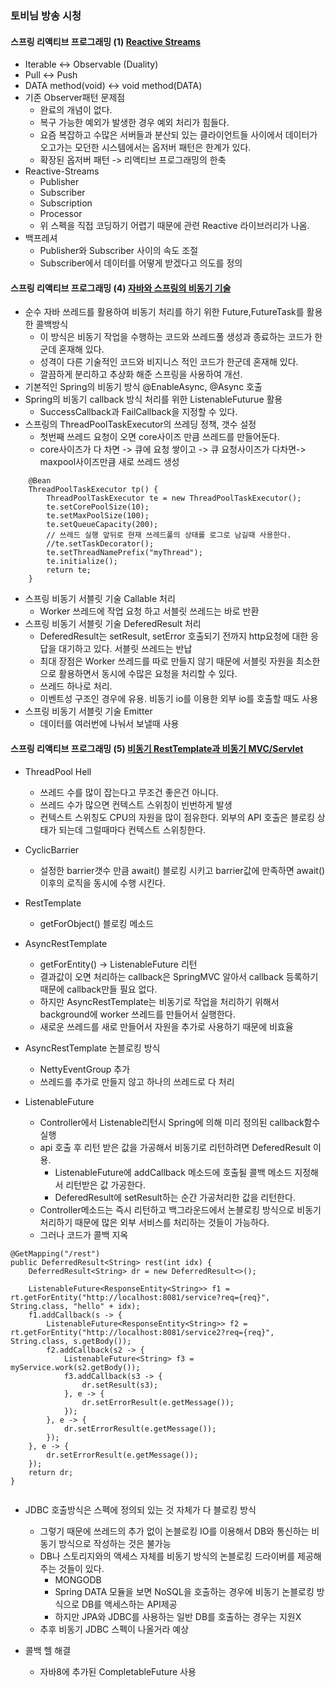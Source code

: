 ### 토비님 방송 시청

#### 스프링 리액티브 프로그래밍 (1) [Reactive Streams](https://www.youtube.com/watch?v=8fenTR3KOJo)
- Iterable <-> Observable (Duality)
- Pull <-> Push
- DATA method(void) <-> void method(DATA)
- 기존 Observer패턴 문제점
    - 완료의 개념이 없다.
    - 복구 가능한 예외가 발생한 경우 예외 처리가 힘들다.
    - 요즘 복잡하고 수많은 서버들과 분산되 있는 클라이언트들 사이에서 데이터가 오고가는 모던한 시스템에서는 옵저버 패턴은 한계가 있다.
    - 확장된 옵저버 패턴 -> 리액티브 프로그래밍의 한축
- Reactive-Streams
    - Publisher
    - Subscriber
    - Subscription
    - Processor
    - 위 스펙을 직접 코딩하기 어렵기 때문에 관련 Reactive 라이브러리가 나옴.
- 백프레셔
    - Publisher와 Subscriber 사이의 속도 조절
    - Subscriber에서 데이터를 어떻게 받겠다고 의도를 정의
      
#### 스프링 리액티브 프로그래밍 (4) [자바와 스프링의 비동기 기술](https://www.youtube.com/watch?v=aSTuQiPB4Ns&t=4916s)
- 순수 자바 쓰레드를 활용하여 비동기 처리를 하기 위한 Future,FutureTask를 활용한 콜백방식
    - 이 방식은 비동기 작업을 수행하는 코드와 쓰레드풀 생성과 종료하는 코드가 한군데 혼재해 있다.
    - 성격이 다른 기술적인 코드와 비지니스 적인 코드가 한군데 혼재해 있다.
    - 깔끔하게 분리하고 추상화 해준 스프링을 사용하여 개선.
- 기본적인 Spring의 비동기 방식 @EnableAsync, @Async 호출
- Spring의 비동기 callback 방식 처리를 위한 ListenableFuturue 활용
    - SuccessCallback과 FailCallback을 지정할 수 있다.
- 스프링의 ThreadPoolTaskExecutor의 쓰레딩 정책, 갯수 설정
    - 첫번째 쓰레드 요청이 오면 core사이즈 만큼 쓰레드를 만들어둔다.
    - core사이즈가 다 차면 -> 큐에 요청 쌓이고 -> 큐 요청사이즈가 다차면-> maxpool사이즈만큼 새로 쓰레드 생성
    
```
    @Bean
    ThreadPoolTaskExecutor tp() {
        ThreadPoolTaskExecutor te = new ThreadPoolTaskExecutor();
        te.setCorePoolSize(10);
        te.setMaxPoolSize(100);
        te.setQueueCapacity(200);
        // 쓰레드 실행 앞뒤로 현재 쓰레드풀의 상태를 로그로 남길때 사용한다.
        //te.setTaskDecorator();
        te.setThreadNamePrefix("myThread");
        te.initialize();
        return te;
    }
```

- 스프링 비동기 서블릿 기술 Callable 처리 
    - Worker 쓰레드에 작업 요청 하고 서블릿 쓰레드는 바로 반환
- 스프링 비동기 서블릿 기술 DeferedResult 처리 
    - DeferedResult는 setResult, setError 호출되기 전까지 http요청에 대한 응답을 대기하고 있다. 서블릿 쓰레드는 반납
    - 최대 장점은 Worker 쓰레드를 따로 만들지 않기 때문에 서블릿 자원을 최소한으로 활용하면서 동시에 수많은 요청을 처리할 수 있다.
    - 쓰레드 하나로 처리.
    - 이벤트성 구조인 경우에 유용. 비동기 io를 이용한 외부 io를 호출할 때도 사용
- 스프링 비동기 서블릿 기술 Emitter
    - 데이터를 여러번에 나눠서 보낼때 사용

#### 스프링 리액티브 프로그래밍 (5) [비동기 RestTemplate과 비동기 MVC/Servlet](https://www.youtube.com/watch?v=ExUfZkh7Puk)
- ThreadPool Hell
    - 쓰레드 수를 많이 잡는다고 무조건 좋은건 아니다.
    - 쓰레드 수가 많으면 컨텍스트 스위칭이 빈번하게 발생
    - 컨텍스트 스위칭도 CPU의 자원을 많이 점유한다. 외부의 API 호출은 블로킹 상태가 되는데 그럴때마다 컨텍스트 스위칭한다.
    
- CyclicBarrier
    - 설정한 barrier갯수 만큼 await() 블로킹 시키고 barrier값에 만족하면 await() 이후의 로직을 동시에 수행 시킨다.

- RestTemplate
    - getForObject() 블로킹 메소드
    
- AsyncRestTemplate
    - getForEntity() -> ListenableFuture 리턴
    - 결과값이 오면 처리하는 callback은 SpringMVC 알아서 callback 등록하기 때문에 callback만들 필요 없다.
    - 하지만 AsyncRestTemplate는 비동기로 작업을 처리하기 위해서 background에 worker 쓰레드를 만들어서 실행한다.
    - 새로운 쓰레드를 새로 만들어서 자원을 추가로 사용하기 때문에 비효율

- AsyncRestTemplate 논블로킹 방식
    - NettyEventGroup 추가
    - 쓰레드를 추가로 만들지 않고 하나의 쓰레드로 다 처리

- ListenableFuture
    - Controller에서 Listenable리턴시 Spring에 의해 미리 정의된 callback함수 실행
    - api 호출 후 리턴 받은 값을 가공해서 비동기로 리턴하려면 DeferedResult 이용.
        - ListenableFuture에 addCallback 메소드에 호출될 콜백 메소드 지정해서 리턴받은 값 가공한다.
        - DeferedResult에 setResult하는 순간 가공처리한 값을 리턴한다.
    - Controller메소드는 즉시 리턴하고 백그라운드에서 논블로킹 방식으로 비동기 처리하기 때문에 많은 외부 서비스를 처리하는 것들이 가능하다.
    - 그러나 코드가 콜백 지옥
```
@GetMapping("/rest")
public DeferredResult<String> rest(int idx) {
    DeferredResult<String> dr = new DeferredResult<>();

    ListenableFuture<ResponseEntity<String>> f1 = rt.getForEntity("http://localhost:8081/service?req={req}", String.class, "hello" + idx);
    f1.addCallback(s -> {
        ListenableFuture<ResponseEntity<String>> f2 = rt.getForEntity("http://localhost:8081/service2?req={req}", String.class, s.getBody());
        f2.addCallback(s2 -> {
            ListenableFuture<String> f3 = myService.work(s2.getBody());
            f3.addCallback(s3 -> {
                dr.setResult(s3);
            }, e -> {
                dr.setErrorResult(e.getMessage());
            });
        }, e -> {
            dr.setErrorResult(e.getMessage());
        });
    }, e -> {
        dr.setErrorResult(e.getMessage());
    });
    return dr;
}  
    
```

- JDBC 호출방식은 스펙에 정의되 있는 것 자체가 다 블로킹 방식
    - 그렇기 때문에 쓰레드의 추가 없이 논블로킹 IO를 이용해서 DB와 통신하는 비동기 방식으로 작성하는 것은 불가능
    - DB나 스토리지와의 액세스 자체를 비동기 방식의 논블로킹 드라이버를 제공해주는 것들이 있다.
        - MONGODB
        - Spring DATA 모듈을 보면 NoSQL을 호출하는 경우에 비동기 논블로킹 방식으로 DB를 액세스하는 API제공
        - 하지만 JPA와 JDBC를 사용하는 일반 DB를 호출하는 경우는 지원X
    - 추후 비동기 JDBC 스펙이 나올거라 예상

- 콜백 헬 해결
    - 자바8에 추가된 CompletableFuture 사용